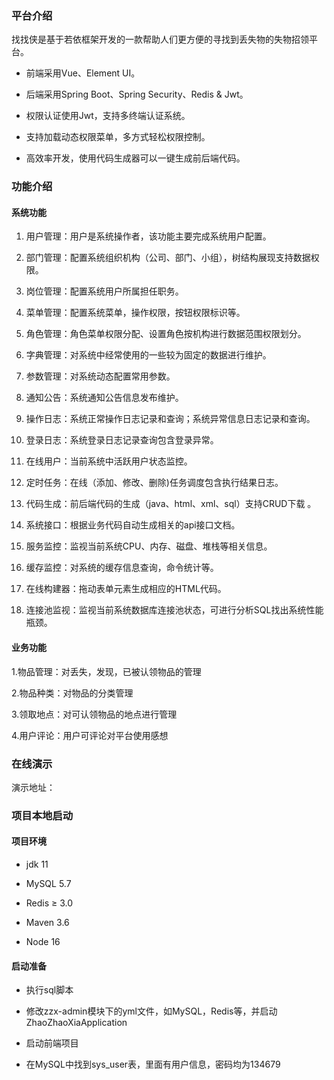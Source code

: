 ### 平台介绍

找找侠是基于若依框架开发的一款帮助人们更方便的寻找到丢失物的失物招领平台。

- 前端采用Vue、Element UI。

- 后端采用Spring Boot、Spring Security、Redis & Jwt。

- 权限认证使用Jwt，支持多终端认证系统。

- 支持加载动态权限菜单，多方式轻松权限控制。

- 高效率开发，使用代码生成器可以一键生成前后端代码。

### 功能介绍

#### 系统功能

1. 用户管理：用户是系统操作者，该功能主要完成系统用户配置。

2. 部门管理：配置系统组织机构（公司、部门、小组），树结构展现支持数据权限。

3. 岗位管理：配置系统用户所属担任职务。

4. 菜单管理：配置系统菜单，操作权限，按钮权限标识等。

5. 角色管理：角色菜单权限分配、设置角色按机构进行数据范围权限划分。

6. 字典管理：对系统中经常使用的一些较为固定的数据进行维护。

7. 参数管理：对系统动态配置常用参数。

8. 通知公告：系统通知公告信息发布维护。

9. 操作日志：系统正常操作日志记录和查询；系统异常信息日志记录和查询。

10. 登录日志：系统登录日志记录查询包含登录异常。

11. 在线用户：当前系统中活跃用户状态监控。

12. 定时任务：在线（添加、修改、删除)任务调度包含执行结果日志。

13. 代码生成：前后端代码的生成（java、html、xml、sql）支持CRUD下载 。

14. 系统接口：根据业务代码自动生成相关的api接口文档。

15. 服务监控：监视当前系统CPU、内存、磁盘、堆栈等相关信息。

16. 缓存监控：对系统的缓存信息查询，命令统计等。

17. 在线构建器：拖动表单元素生成相应的HTML代码。

18. 连接池监视：监视当前系统数据库连接池状态，可进行分析SQL找出系统性能瓶颈。

#### 业务功能

1.物品管理：对丢失，发现，已被认领物品的管理

2.物品种类：对物品的分类管理

3.领取地点：对可认领物品的地点进行管理

4.用户评论：用户可评论对平台使用感想

### 在线演示

演示地址：

### 项目本地启动

#### 项目环境

- jdk 11

- MySQL 5.7

- Redis ≥ 3.0

- Maven 3.6

- Node 16

#### 启动准备

- 执行sql脚本

- 修改zzx-admin模块下的yml文件，如MySQL，Redis等，并启动ZhaoZhaoXiaApplication

- 启动前端项目

- 在MySQL中找到sys_user表，里面有用户信息，密码均为134679




